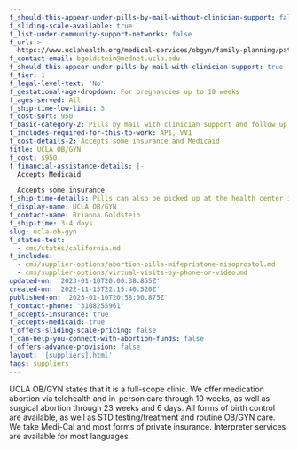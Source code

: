 ```yaml
---
f_should-this-appear-under-pills-by-mail-without-clinician-support: false
f_sliding-scale-available: true
f_list-under-community-support-networks: false
f_url: >-
  https://www.uclahealth.org/medical-services/obgyn/family-planning/patient-resources/medical-abortion
f_contact-email: bgoldstein@mednet.ucla.edu
f_should-this-appear-under-pills-by-mail-with-clinician-support: true
f_tier: 1
f_legal-level-text: 'No'
f_gestational-age-dropdown: For pregnancies up to 10 weeks
f_ages-served: All
f_ship-time-low-limit: 3
f_cost-sort: 950
f_basic-category-2: Pills by mail with clinician support and follow up services
f_includes-required-for-this-to-work: AP1, VV1
f_cost-details-2: Accepts some insurance and Medicaid
title: UCLA OB/GYN
f_cost: $950
f_financial-assistance-details: |-
  Accepts Medicaid

  Accepts some insurance
f_ship-time-details: Pills can also be picked up at the health center in Los Angeles
f_display-name: UCLA OB/GYN
f_contact-name: Brianna Goldstein
f_ship-time: 3-4 days
slug: ucla-ob-gyn
f_states-test:
  - cms/states/california.md
f_includes:
  - cms/supplier-options/abortion-pills-mifepristone-misoprostol.md
  - cms/supplier-options/virtual-visits-by-phone-or-video.md
updated-on: '2023-01-10T20:00:38.855Z'
created-on: '2022-11-15T22:15:40.520Z'
published-on: '2023-01-10T20:58:00.875Z'
f_contact-phone: '3108255961'
f_accepts-insurance: true
f_accepts-medicaid: true
f_offers-sliding-scale-pricing: false
f_can-help-you-connect-with-abortion-funds: false
f_offers-advance-provision: false
layout: '[suppliers].html'
tags: suppliers
---
```


UCLA OB/GYN states that it is a full-scope clinic. We offer medication abortion via telehealth and in-person care through 10 weeks, as well as surgical abortion through 23 weeks and 6 days. All forms of birth control are available, as well as STD testing/treatment and routine OB/GYN care. We take Medi-Cal and most forms of private insurance. Interpreter services are available for most languages.
